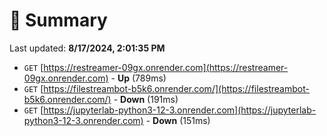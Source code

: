 # 📖 Summary
Last updated: **8/17/2024, 2:01:35 PM**

- `GET` [https://restreamer-09gx.onrender.com](https://restreamer-09gx.onrender.com) - **Up** (789ms)
- `GET` [https://filestreambot-b5k6.onrender.com/](https://filestreambot-b5k6.onrender.com/) - **Down** (191ms)
- `GET` [https://jupyterlab-python3-12-3.onrender.com](https://jupyterlab-python3-12-3.onrender.com) - **Down** (151ms)
